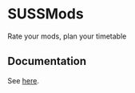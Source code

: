 # SUSSMods
Rate your mods, plan your timetable

## Documentation
See [here](https://suss-swe-ig.github.io/docs-site).

